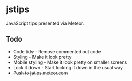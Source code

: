 jstips
======

JavaScript tips presented via Meteor.

Todo
----

* Code tidy - Remove commented out code
* Styling - Make it look pretty
* Mobile styling - Make it look pretty on smaller screens
* Lock it down - Start locking it down in the usual way
* ~~Push to jstips.meteor.com~~